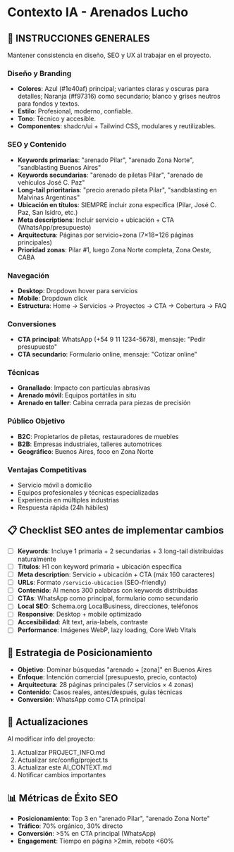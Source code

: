 # Contexto IA - Arenados Lucho

## 🎯 **INSTRUCCIONES GENERALES**
Mantener consistencia en diseño, SEO y UX al trabajar en el proyecto.

### **Diseño y Branding**
- **Colores**: Azul (#1e40af) principal; variantes claras y oscuras para detalles; Naranja (#f97316) como secundario; blanco y grises neutros para fondos y textos.  
- **Estilo**: Profesional, moderno, confiable.  
- **Tono**: Técnico y accesible.  
- **Componentes**: shadcn/ui + Tailwind CSS, modulares y reutilizables.

### **SEO y Contenido**
- **Keywords primarias**: "arenado Pilar", "arenado Zona Norte", "sandblasting Buenos Aires"  
- **Keywords secundarias**: "arenado de piletas Pilar", "arenado de vehículos José C. Paz"  
- **Long-tail prioritarias**: "precio arenado pileta Pilar", "sandblasting en Malvinas Argentinas"  
- **Ubicación en títulos**: SIEMPRE incluir zona específica (Pilar, José C. Paz, San Isidro, etc.)  
- **Meta descriptions**: Incluir servicio + ubicación + CTA (WhatsApp/presupuesto)  
- **Arquitectura**: Páginas por servicio+zona (7×18=126 páginas principales)
- **Prioridad zonas**: Pilar #1, luego Zona Norte completa, Zona Oeste, CABA

### **Navegación**
- **Desktop**: Dropdown hover para servicios  
- **Mobile**: Dropdown click  
- **Estructura**: Home → Servicios → Proyectos → CTA → Cobertura → FAQ

### **Conversiones**
- **CTA principal**: WhatsApp (+54 9 11 1234-5678), mensaje: "Pedir presupuesto"  
- **CTA secundario**: Formulario online, mensaje: "Cotizar online"

### **Técnicas**
- **Granallado**: Impacto con partículas abrasivas  
- **Arenado móvil**: Equipos portátiles in situ  
- **Arenado en taller**: Cabina cerrada para piezas de precisión  

### **Público Objetivo**
- **B2C**: Propietarios de piletas, restauradores de muebles  
- **B2B**: Empresas industriales, talleres automotrices  
- **Geográfico**: Buenos Aires, foco en Zona Norte

### **Ventajas Competitivas**
- Servicio móvil a domicilio  
- Equipos profesionales y técnicas especializadas  
- Experiencia en múltiples industrias  
- Respuesta rápida (24h hábiles)

## 📋 **Checklist SEO antes de implementar cambios**
- [ ] **Keywords**: Incluye 1 primaria + 2 secundarias + 3 long-tail distribuidas naturalmente
- [ ] **Títulos**: H1 con keyword primaria + ubicación específica
- [ ] **Meta description**: Servicio + ubicación + CTA (máx 160 caracteres)
- [ ] **URLs**: Formato `/servicio-ubicacion` (SEO-friendly)
- [ ] **Contenido**: Al menos 300 palabras con keywords distribuidas
- [ ] **CTAs**: WhatsApp como principal, formulario como secundario
- [ ] **Local SEO**: Schema.org LocalBusiness, direcciones, teléfonos
- [ ] **Responsive**: Desktop + mobile optimizado
- [ ] **Accesibilidad**: Alt text, aria-labels, contraste
- [ ] **Performance**: Imágenes WebP, lazy loading, Core Web Vitals

## 🎯 **Estrategia de Posicionamiento**
- **Objetivo**: Dominar búsquedas "arenado + [zona]" en Buenos Aires
- **Enfoque**: Intención comercial (presupuesto, precio, contacto)
- **Arquitectura**: 28 páginas principales (7 servicios × 4 zonas)
- **Contenido**: Casos reales, antes/después, guías técnicas
- **Conversión**: WhatsApp como CTA principal

## 🔄 **Actualizaciones**
Al modificar info del proyecto:
1. Actualizar PROJECT_INFO.md  
2. Actualizar src/config/project.ts  
3. Actualizar este AI_CONTEXT.md  
4. Notificar cambios importantes

## 📊 **Métricas de Éxito SEO**
- **Posicionamiento**: Top 3 en "arenado Pilar", "arenado Zona Norte"
- **Tráfico**: 70% orgánico, 30% directo
- **Conversión**: >5% en CTA principal (WhatsApp)
- **Engagement**: Tiempo en página >2min, rebote <60%
